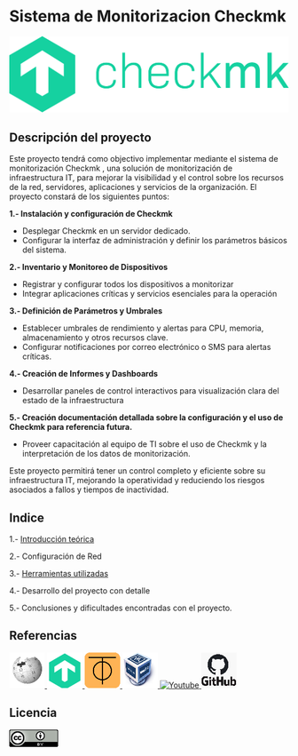 # Sistema de Monitorizacion Checkmk
![image](/img/Checkmk.png)

## Descripción del proyecto

Este proyecto tendrá como objectivo implementar mediante el sistema de monitorización Checkmk , una solución de monitorización de infraestructura IT, para mejorar la visibilidad y el control sobre los recursos de la red, servidores, aplicaciones y servicios de la organización.
El proyecto constará de los siguientes puntos:

**1.- Instalación y configuración de Checkmk**
- Desplegar Checkmk en un servidor dedicado.
- Configurar la interfaz de administración y definir los parámetros básicos del sistema.

**2.- Inventario y Monitoreo de Dispositivos**
- Registrar y configurar todos los dispositivos a monitorizar
- Integrar aplicaciones críticas y servicios esenciales para la operación

**3.- Definición de Parámetros y Umbrales**
- Establecer umbrales de rendimiento y alertas para CPU, memoria, almacenamiento y otros recursos clave.
- Configurar notificaciones por correo electrónico o SMS para alertas críticas.

**4.- Creación de Informes y Dashboards**
- Desarrollar paneles de control interactivos para visualización clara del estado de la infraestructura

**5.- Creación documentación detallada sobre la configuración y el uso de Checkmk para referencia futura.**
- Proveer capacitación al equipo de TI sobre el uso de Checkmk y la interpretación de los datos de monitorización.

Este proyecto permitirá tener un control completo y eficiente sobre su infraestructura IT, mejorando la operatividad y reduciendo los riesgos asociados a fallos y tiempos de inactividad.

## Indice
1.- [Introducción teórica](/contenido/teoria.md)

2.- Configuración de Red

3.- [Herramientas utilizadas](/contenido/herramientas.md)

4.- Desarrollo del proyecto con detalle

5.- Conclusiones y dificultades encontradas con el proyecto.

## Referencias
<a href="https://es.wikipedia.org/wiki/Check_MK">
    <img src="/img/wikipedia.png" alt="Wikipedia">
    </a>
<a href="https://checkmk.com/">
<img src="/img/check-icono.png" alt="Checkmk">
</a>
<a href="https://docs.zerotier.com/">
<img src="/img/zerotier logo.png" alt=Zerotier>
</a>

<a href="https://www.virtualbox.org/">
    <img src="/img/Virtualbox_logo.png" alt="VirtualBox">
    </a>
<a href="https://www.youtube.com/watch?v=Nl0mjRX7OCY">
    <img src="/img/youtube.png>" alt="Youtube">
    </a>
<a href="https://github.com/filipnet/checkmk-telegram-notify?tab=readme-ov-file#check_mk-telegram-notification">
    <img src="/img/github.jpg" alt="Github">
    </a> 







## Licencia
![image](/img/licencia.png)







    
